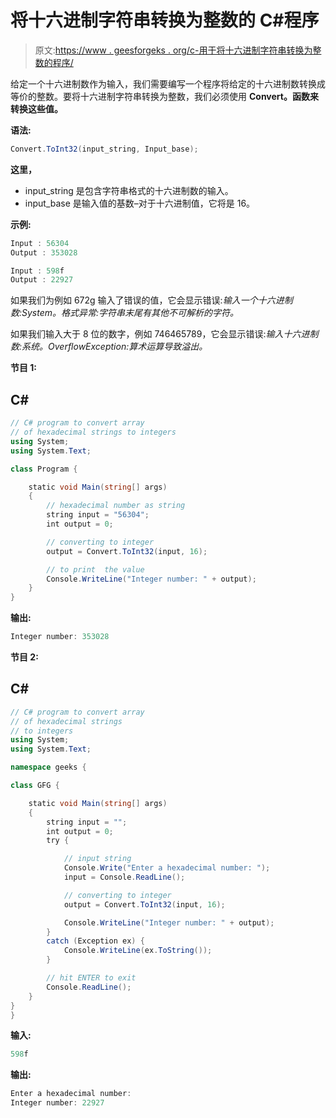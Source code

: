 # 将十六进制字符串转换为整数的 C#程序

> 原文:[https://www . geesforgeks . org/c-用于将十六进制字符串转换为整数的程序/](https://www.geeksforgeeks.org/c-program-for-converting-hexadecimal-string-to-integer/)

给定一个十六进制数作为输入，我们需要编写一个程序将给定的十六进制数转换成等价的整数。要将十六进制字符串转换为整数，我们必须使用 **Convert。函数来转换这些值。**

**语法:**

```cs
Convert.ToInt32(input_string, Input_base);

```

**这里，**

*   input_string 是包含字符串格式的十六进制数的输入。
*   input_base 是输入值的基数–对于十六进制值，它将是 16。

**示例:**

```cs
Input : 56304
Output : 353028

Input : 598f
Output : 22927

```

如果我们为例如 672g 输入了错误的值，它会显示错误:*输入一个十六进制数:System。格式异常:字符串末尾有其他不可解析的字符。*

如果我们输入大于 8 位的数字，例如 746465789，它会显示错误:*输入十六进制数:系统。OverflowException:算术运算导致溢出。*

**节目 1:**

## C#

```cs
// C# program to convert array 
// of hexadecimal strings to integers
using System;
using System.Text;

class Program {

    static void Main(string[] args)
    {
        // hexadecimal number as string
        string input = "56304";
        int output = 0;

        // converting to integer
        output = Convert.ToInt32(input, 16);

        // to print  the value
        Console.WriteLine("Integer number: " + output);
    }
}
```

**输出:**

```cs
Integer number: 353028

```

**节目 2:**

## C#

```cs
// C# program to convert array 
// of hexadecimal strings
// to integers
using System;
using System.Text;

namespace geeks {

class GFG {

    static void Main(string[] args)
    {
        string input = "";
        int output = 0;
        try {

            // input string
            Console.Write("Enter a hexadecimal number: ");
            input = Console.ReadLine();

            // converting to integer
            output = Convert.ToInt32(input, 16);

            Console.WriteLine("Integer number: " + output);
        }
        catch (Exception ex) {
            Console.WriteLine(ex.ToString());
        }

        // hit ENTER to exit
        Console.ReadLine();
    }
}
}
```

**输入:**

```cs
598f
```

**输出:**

```cs
Enter a hexadecimal number: 
Integer number: 22927

```